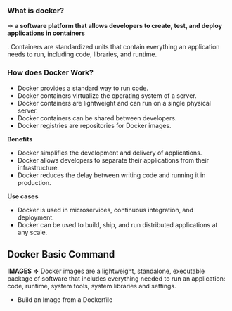 ### What is docker?

⇒ **a software platform that allows developers to create, test, and deploy applications in containers**

. Containers are standardized units that contain everything an application needs to run, including code, libraries, and runtime.

### How does Docker Work?

- Docker provides a standard way to run code.
- Docker containers virtualize the operating system of a server.
- Docker containers are lightweight and can run on a single physical server.
- Docker containers can be shared between developers.
- Docker registries are repositories for Docker images.

**Benefits**

- Docker simplifies the development and delivery of applications.
- Docker allows developers to separate their applications from their infrastructure.
- Docker reduces the delay between writing code and running it in production.

**Use cases**

- Docker is used in microservices, continuous integration, and deployment.
- Docker can be used to build, ship, and run distributed applications at any scale.

## Docker Basic Command

**IMAGES
⇒** Docker images are a lightweight, standalone, executable package
of software that includes everything needed to run an application:
code, runtime, system tools, system libraries and settings.

- Build an Image from a Dockerfile
